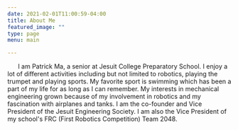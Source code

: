 ```yaml
---
date: 2021-02-01T11:00:59-04:00
title: About Me
featured_image: ""
type: page
menu: main

---
```


&nbsp;&nbsp;&nbsp;&nbsp;&nbsp;&nbsp;I am Patrick Ma, a senior at Jesuit College Preparatory School. I enjoy a lot of different activities including but not limited to robotics, playing the trumpet and playing sports. My favorite sport is swimming which has been a part of my life for as long as I can remember. My interests in mechanical engineering grown because of my involvement in robotics and my fascination with airplanes and tanks. I am the co-founder and Vice President of the Jesuit Engineering Society. I am also the Vice President of my school's FRC (First Robotics Competition) Team 2048.